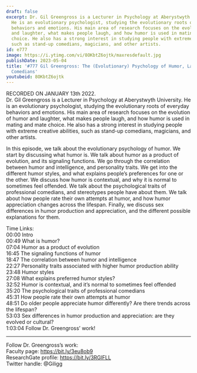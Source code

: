 ```yaml
---
draft: false
excerpt: Dr. Gil Greengross is a Lecturer in Psychology at Aberystwyth University.
  He is an evolutionary psychologist, studying the evolutionary roots of everyday
  behaviors and emotions. His main area of research focuses on the evolution of humor
  and laughter, what makes people laugh, and how humor is used in mating and mate
  choice. He also has a strong interest in studying people with extreme creative abilities,
  such as stand-up comedians, magicians, and other artists.
id: e777
image: https://i.ytimg.com/vi/8OKbtZ6ojtk/maxresdefault.jpg
publishDate: 2023-05-04
title: '#777 Gil Greengross: The (Evolutionary) Psychology of Humor, Laughter, and
  Comedians'
youtubeid: 8OKbtZ6ojtk
---
```

RECORDED ON JANUARY 13th 2022.  
Dr. Gil Greengross is a Lecturer in Psychology at Aberystwyth University. He is an evolutionary psychologist, studying the evolutionary roots of everyday behaviors and emotions. His main area of research focuses on the evolution of humor and laughter, what makes people laugh, and how humor is used in mating and mate choice. He also has a strong interest in studying people with extreme creative abilities, such as stand-up comedians, magicians, and other artists.

In this episode, we talk about the evolutionary psychology of humor. We start by discussing what humor is. We talk about humor as a product of evolution, and its signaling functions. We go through the correlation between humor and intelligence, and personality traits. We get into the different humor styles, and what explains people’s preferences for one or the other. We discuss how humor is contextual, and why it is normal to sometimes feel offended. We talk about the psychological traits of professional comedians, and stereotypes people have about them. We talk about how people rate their own attempts at humor, and how humor appreciation changes across the lifespan. Finally, we discuss sex differences in humor production and appreciation, and the different possible explanations for them.

Time Links:  
00:00 Intro  
00:49  What is humor?  
07:04  Humor as a product of evolution  
16:45  The signaling functions of humor  
18:47  The correlation between humor and intelligence  
22:27  Personality traits associated with higher humor production ability  
23:48  Humor styles  
27:08  What explains preferred humor styles?  
32:52  Humor is contextual, and it’s normal to sometimes feel offended  
35:20  The psychological traits of professional comedians  
45:31  How people rate their own attempts at humor  
48:51  Do older people appreciate humor differently? Are there trends across the lifespan?  
53:03  Sex differences in humor production and appreciation: are they evolved or cultural?  
1:03:04  Follow Dr. Greengross’ work!

---

Follow Dr. Greengross’s work:  
Faculty page: https://bit.ly/3eu8ob9  
ResearchGate profile: https://bit.ly/3RGlFLL  
Twitter handle: @Giligg
